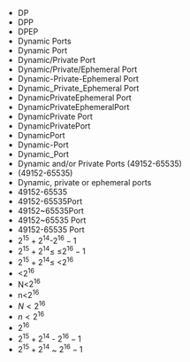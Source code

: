 - DP
- DPP
- DPEP
- Dynamic Ports
- Dynamic Port
- Dynamic/Private Port
- Dynamic/Private/Ephemeral Port
- Dynamic-Private-Ephemeral Port
- Dynamic_Private_Ephemeral Port
- DynamicPrivateEphemeral Port
- DynamicPrivateEphemeralPort
- DynamicPrivate Port
- DynamicPrivatePort
- DynamicPort
- Dynamic-Port
- Dynamic_Port
- Dynamic and/or Private Ports (49152-65535)
- (49152-65535)
- Dynamic, private or ephemeral ports
- 49152-65535
- 49152-65535Port
- 49152~65535Port
- 49152~65535 Port
- 49152-65535 Port
- $2^{15}+2^{14}$-$2^{16}-1$
- $2^{15}+2^{14}$≤ ≤$2^{16}-1$
- $2^{15}+2^{14}$≤ <$2^{16}$
- <$2^{16}$
- N<$2^{16}$
- n<$2^{16}$
- $N<2^{16}$
- $n<2^{16}$
- $2^{16}$
- $2^{15}+2^{14}$ - $2^{16}-1$
- $2^{15}+2^{14}$ ~ $2^{16}-1$